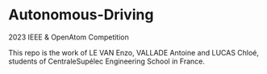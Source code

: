 # Autonomous-Driving
2023 IEEE &amp; OpenAtom Competition

This repo is the work of LE VAN Enzo, VALLADE Antoine and LUCAS Chloé, students of CentraleSupélec Engineering School in France.

